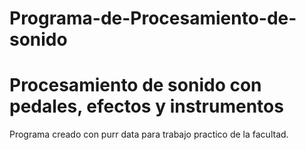 # Programa-de-Procesamiento-de-sonido
<h1>Procesamiento de sonido con pedales, efectos y instrumentos</h1>
<p>Programa creado con purr data para trabajo practico de la facultad.</p> 

